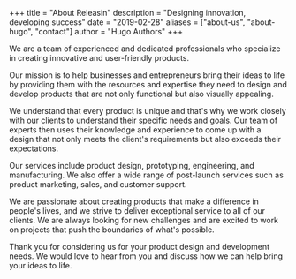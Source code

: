 +++
title = "About Releasin"
description = "Designing innovation, developing success"
date = "2019-02-28"
aliases = ["about-us", "about-hugo", "contact"]
author = "Hugo Authors"
+++

We are a team of experienced and dedicated professionals who specialize in creating innovative and user-friendly products.

Our mission is to help businesses and entrepreneurs bring their ideas to life by providing them with the resources and expertise they need to design and develop products that are not only functional but also visually appealing.

We understand that every product is unique and that's why we work closely with our clients to understand their specific needs and goals. Our team of experts then uses their knowledge and experience to come up with a design that not only meets the client's requirements but also exceeds their expectations.

Our services include product design, prototyping, engineering, and manufacturing. We also offer a wide range of post-launch services such as product marketing, sales, and customer support.

We are passionate about creating products that make a difference in people's lives, and we strive to deliver exceptional service to all of our clients. We are always looking for new challenges and are excited to work on projects that push the boundaries of what's possible.

Thank you for considering us for your product design and development needs. We would love to hear from you and discuss how we can help bring your ideas to life.
